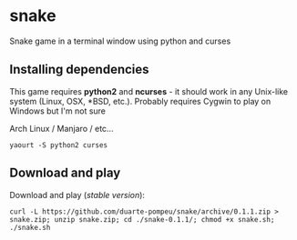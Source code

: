 snake
=====

Snake game in a terminal window using python and curses

## Installing dependencies

This game requires **python2** and **ncurses** - it should work in any Unix-like system (Linux, OSX, *BSD, etc.). Probably requires Cygwin to play on Windows but I'm not sure


Arch Linux / Manjaro / etc...
```
yaourt -S python2 curses
```

## Download and play


Download and play (*stable version*):
```
curl -L https://github.com/duarte-pompeu/snake/archive/0.1.1.zip > snake.zip; unzip snake.zip; cd ./snake-0.1.1/; chmod +x snake.sh; ./snake.sh

```
